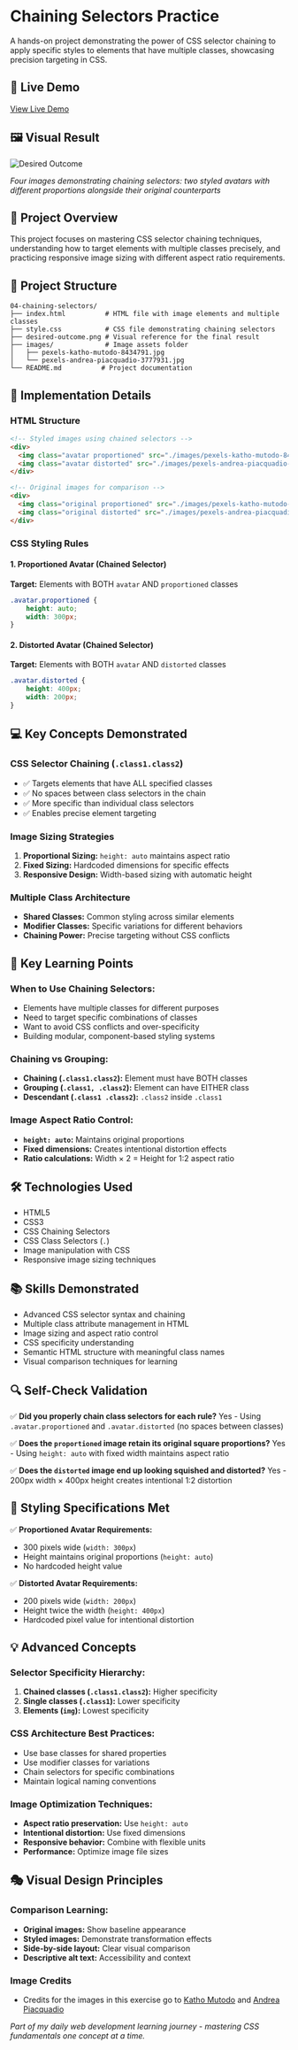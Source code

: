 # **Chaining Selectors Practice**

A hands-on project demonstrating the power of CSS selector chaining to apply specific styles to elements that have multiple classes, showcasing precision targeting in CSS.

## **🔗 Live Demo**
[View Live Demo](https://nithishkumar0283.github.io/Fullstack_learning_path/css/04-chaining-selectors/)

## **🖼️ Visual Result**

![Desired Outcome](./desired-outcome.png)

*Four images demonstrating chaining selectors: two styled avatars with different proportions alongside their original counterparts*

## **🎯 Project Overview**

This project focuses on mastering CSS selector chaining techniques, understanding how to target elements with multiple classes precisely, and practicing responsive image sizing with different aspect ratio requirements.

## **📁 Project Structure**

```
04-chaining-selectors/
├── index.html          # HTML file with image elements and multiple classes
├── style.css           # CSS file demonstrating chaining selectors
├── desired-outcome.png # Visual reference for the final result
├── images/             # Image assets folder
│   ├── pexels-katho-mutodo-8434791.jpg
│   └── pexels-andrea-piacquadio-3777931.jpg
└── README.md          # Project documentation
```

## **🎨 Implementation Details**

### **HTML Structure**

```html
<!-- Styled images using chained selectors -->
<div>
  <img class="avatar proportioned" src="./images/pexels-katho-mutodo-8434791.jpg" alt="Woman with glasses">
  <img class="avatar distorted" src="./images/pexels-andrea-piacquadio-3777931.jpg" alt="Man with surprised expression">
</div>

<!-- Original images for comparison -->
<div>
  <img class="original proportioned" src="./images/pexels-katho-mutodo-8434791.jpg" alt="Woman with glasses">
  <img class="original distorted" src="./images/pexels-andrea-piacquadio-3777931.jpg" alt="Man with surprised expression">
</div>
```

### **CSS Styling Rules**

#### **1. Proportioned Avatar (Chained Selector)**
**Target:** Elements with BOTH `avatar` AND `proportioned` classes

```css
.avatar.proportioned {
    height: auto;
    width: 300px;
}
```

#### **2. Distorted Avatar (Chained Selector)**
**Target:** Elements with BOTH `avatar` AND `distorted` classes

```css
.avatar.distorted {
    height: 400px;
    width: 200px;
}
```

## **💻 Key Concepts Demonstrated**

### **CSS Selector Chaining (`.class1.class2`)**
* ✅ Targets elements that have ALL specified classes
* ✅ No spaces between class selectors in the chain
* ✅ More specific than individual class selectors
* ✅ Enables precise element targeting

### **Image Sizing Strategies**
1. **Proportional Sizing:** `height: auto` maintains aspect ratio
2. **Fixed Sizing:** Hardcoded dimensions for specific effects
3. **Responsive Design:** Width-based sizing with automatic height

### **Multiple Class Architecture**
* **Shared Classes:** Common styling across similar elements
* **Modifier Classes:** Specific variations for different behaviors
* **Chaining Power:** Precise targeting without CSS conflicts

## **🧠 Key Learning Points**

### **When to Use Chaining Selectors:**
* Elements have multiple classes for different purposes
* Need to target specific combinations of classes
* Want to avoid CSS conflicts and over-specificity
* Building modular, component-based styling systems

### **Chaining vs Grouping:**
* **Chaining (`.class1.class2`):** Element must have BOTH classes
* **Grouping (`.class1, .class2`):** Element can have EITHER class
* **Descendant (`.class1 .class2`):** `.class2` inside `.class1`

### **Image Aspect Ratio Control:**
* **`height: auto`:** Maintains original proportions
* **Fixed dimensions:** Creates intentional distortion effects
* **Ratio calculations:** Width × 2 = Height for 1:2 aspect ratio

## **🛠️ Technologies Used**

* HTML5
* CSS3
* CSS Chaining Selectors
* CSS Class Selectors (`.`)
* Image manipulation with CSS
* Responsive image sizing techniques

## **📚 Skills Demonstrated**

* Advanced CSS selector syntax and chaining
* Multiple class attribute management in HTML
* Image sizing and aspect ratio control
* CSS specificity understanding
* Semantic HTML structure with meaningful class names
* Visual comparison techniques for learning

## **🔍 Self-Check Validation**

✅ **Did you properly chain class selectors for each rule?** Yes - Using `.avatar.proportioned` and `.avatar.distorted` (no spaces between classes)

✅ **Does the `proportioned` image retain its original square proportions?** Yes - Using `height: auto` with fixed width maintains aspect ratio

✅ **Does the `distorted` image end up looking squished and distorted?** Yes - 200px width × 400px height creates intentional 1:2 distortion

## **🎨 Styling Specifications Met**

✅ **Proportioned Avatar Requirements:**
* 300 pixels wide (`width: 300px`)
* Height maintains original proportions (`height: auto`)
* No hardcoded height value

✅ **Distorted Avatar Requirements:**
* 200 pixels wide (`width: 200px`)
* Height twice the width (`height: 400px`)
* Hardcoded pixel value for intentional distortion

## **💡 Advanced Concepts**

### **Selector Specificity Hierarchy:**
1. **Chained classes (`.class1.class2`):** Higher specificity
2. **Single classes (`.class1`):** Lower specificity
3. **Elements (`img`):** Lowest specificity

### **CSS Architecture Best Practices:**
* Use base classes for shared properties
* Use modifier classes for variations
* Chain selectors for specific combinations
* Maintain logical naming conventions

### **Image Optimization Techniques:**
* **Aspect ratio preservation:** Use `height: auto`
* **Intentional distortion:** Use fixed dimensions
* **Responsive behavior:** Combine with flexible units
* **Performance:** Optimize image file sizes

## **🎭 Visual Design Principles**

### **Comparison Learning:**
* **Original images:** Show baseline appearance
* **Styled images:** Demonstrate transformation effects
* **Side-by-side layout:** Clear visual comparison
* **Descriptive alt text:** Accessibility and context

### **Image Credits**
* Credits for the images in this exercise go to [Katho Mutodo](https://linktr.ee/photobykatho_) and [Andrea Piacquadio](https://www.pexels.com/@olly?utm_content=attributionCopyText&utm_medium=referral&utm_source=pexels)

*Part of my daily web development learning journey - mastering CSS fundamentals one concept at a time.*